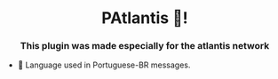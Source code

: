 <h1 align="center">PAtlantis 👋!</h1>
<h3 align="center">This plugin was made especially for the atlantis network</h3>

- 🔭 Language used in Portuguese-BR messages.<br>
